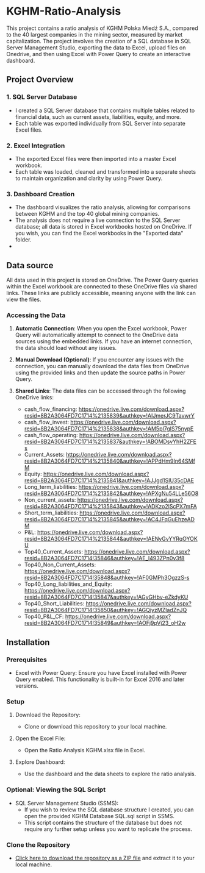 # KGHM-Ratio-Analysis

This project contains a ratio analysis of KGHM Polska Miedź S.A., compared to the 40 largest companies in the mining sector, measured by market capitalization. The project involves the creation of a SQL database in SQL Server Management Studio, exporting the data to Excel, upload files on Onedrive, and then using Excel with Power Query to create an interactive dashboard.

## Project Overview

### 1. SQL Server Database

 - I created a SQL Server database that contains multiple tables related to financial data, such as current assets, liabilities, equity, and more.
 - Each table was exported individually from SQL Server into separate Excel files.
   
### 2. Excel Integration

 - The exported Excel files were then imported into a master Excel workbook.
 - Each table was loaded, cleaned and transformed into a separate sheets to maintain organization and clarity by using Power Query.

### 3. Dashboard Creation

 - The dashboard visualizes the ratio analysis, allowing for comparisons between KGHM and the top 40 global mining companies.
 - The analysis does not require a live connection to the SQL Server database; all data is stored in Excel workbooks hosted on OneDrive. If you wish, you can find the Excel workbooks in the "Exported data" folder.
 - 
## Data source 

All data used in this project is stored on OneDrive. The Power Query queries within the Excel workbook are connected to these OneDrive files via shared links. These links are publicly accessible, meaning anyone with the link can view the files.

### Accessing the Data
1. **Automatic Connection**: When you open the Excel workbook, Power Query will automatically attempt to connect to the OneDrive data sources using the embedded links. If you have an internet connection, the data should load without any issues.
   
2. **Manual Download (Optional)**: If you encounter any issues with the connection, you can manually download the data files from OneDrive using the provided links and then update the source paths in Power Query.
   
3. **Shared Links**: The data files can be accessed through the following OneDrive links:
   - cash_flow_financing: https://onedrive.live.com/download.aspx?resid=8B2A3064FD7C1714%2135839&authkey=!AIJmerJC9TavwrY
   - cash_flow_invest: https://onedrive.live.com/download.aspx?resid=8B2A3064FD7C1714%2135838&authkey=!AM5pI7gIS75nypE
   - cash_flow_operating: https://onedrive.live.com/download.aspx?resid=8B2A3064FD7C1714%2135837&authkey=!ABOMDsvYhH2ZFEs
   - Current_Assets: https://onedrive.live.com/download.aspx?resid=8B2A3064FD7C1714%2135840&authkey=!APPdHm9In64SMfM
   - Equity: https://onedrive.live.com/download.aspx?resid=8B2A3064FD7C1714%2135841&authkey=!AJJgd1SIU35cDAE
   - Long_term_liabilities: https://onedrive.live.com/download.aspx?resid=8B2A3064FD7C1714%2135842&authkey=!APXgNu54LLe56O8
   - Non_current_assets: https://onedrive.live.com/download.aspx?resid=8B2A3064FD7C1714%2135843&authkey=!ADKzo2lScPX7mFA
   - Short_term_liabilities: https://onedrive.live.com/download.aspx?resid=8B2A3064FD7C1714%2135845&authkey=!AC4JFqGuEhzeADM
   - P&L: https://onedrive.live.com/download.aspx?resid=8B2A3064FD7C1714%2135844&authkey=!AENyGvYYRqOYOKU
   - Top40_Current_Assets: https://onedrive.live.com/download.aspx?resid=8B2A3064FD7C1714!35846&authkey=!AE_I493ZPn0v3f8
   - Top40_Non_Current_Assets: https://onedrive.live.com/download.aspx?resid=8B2A3064FD7C1714!35848&authkey=!AF0GMPh3OgzzS-s
   - Top40_Long_liabilities_and_Equity: https://onedrive.live.com/download.aspx?resid=8B2A3064FD7C1714!35847&authkey=!AGyGHbv-eZkdyKU
   - Top40_Short_Liabilities: https://onedrive.live.com/download.aspx?resid=8B2A3064FD7C1714!35850&authkey=!AGQiyzMZIadZnJQ
   - Top40_P&L_CF: https://onedrive.live.com/download.aspx?resid=8B2A3064FD7C1714!35849&authkey=!AOFj9pVj23_oH2w


## Installation

### Prerequisites
- Excel with Power Query: Ensure you have Excel installed with Power Query enabled. This functionality is built-in for Excel 2016 and later versions.

### Setup 
1. Download the Repository:
   - Clone or download this repository to your local machine. 

2. Open the Excel File:
   - Open the Ratio Analysis KGHM.xlsx file in Excel.
     
3. Explore Dashboard:
   - Use the dashboard and the data sheets to explore the ratio analysis.
  
### Optional: Viewing the SQL Script
 - SQL Server Management Studio (SSMS):
   - If you wish to review the SQL database structure I created, you can open the provided KGHM Database SQL.sql script in SSMS.
   - This script contains the structure of the database but does not require any further setup unless you want to replicate the process.


### Clone the Repository

- [Click here to download the repository as a ZIP file](https://github.com/Adrian2988/KGHM-Ratio-Analysis/archive/refs/heads/main.zip) and extract it to your local machine.
